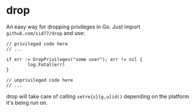# drop

An easy way for dropping privileges in Go. Just import `github.com/sid77/drop` and use:

```
// privileged code here
// ...

if err := DropPrivileges("some user"); err != nil {
        log.Fatal(err)
}

// unprivileged code here
// ...
```

drop will take care of calling `setre{s}[g,u]id()` depending on the platform it's being run on.

